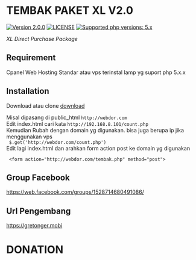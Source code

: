# TEMBAK PAKET XL V2.0

 [![Version 2.0.0](https://img.shields.io/badge/version-2.0.0-green.svg "Version 2.0.0")](#) [![LICENSE](https://img.shields.io/badge/licence-GPL--3.0-blue.svg "LICENSE")](https://github.com/adipatiarya/XLRequest/blob/master/LICENSE) [![Supported php versions: 5.x](https://img.shields.io/badge/php-5.x-green.svg "Supported php versions: 5.x")](#)

*XL Direct Purchase Package*

## Requirement
Cpanel Web Hosting Standar atau vps terinstal lamp yg suport php 5.x.x

## Installation

Download atau clone
[download](https://github.com/adipatiarya/XLRequest/archive/XlRequest-V2.0.zip)

Misal dipasang di public_html ```http://webdor.com```
<br>
Edit index.html cari kata ```http://192.168.8.101/count.php``` <br/>
Kemudian Rubah dengan domain yg digunakan. bisa juga berupa ip jika menggunakan vps
<br>
``` $.get('http://webdor.com/count.php')```
<br>
Edit lagi index.html dan arahkan form action post ke domain yg digunakan
```
 <form action="http://webdor.com/tembak.php" method="post">
```


## Group Facebook
https://web.facebook.com/groups/1528714680491086/
<br>
## Url Pengembang
https://gretonger.mobi

# DONATION
